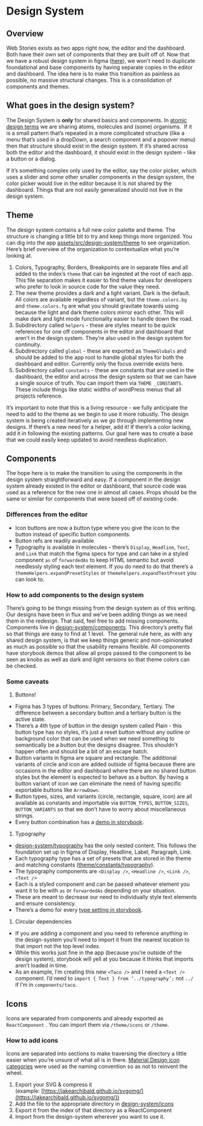 # Design System

## Overview

Web Stories exists as two apps right now, the editor and the dashboard. Both have their own set of components that they are built off of. Now that we have a robust design system in figma ([here](https://www.figma.com/file/bMhG3KyrJF8vIAODgmbeqT/Design-System?node-id=1906%3A0)), we won't need to duplicate foundational and base components by having separate copies in the editor and dashboard. The idea here is to make this transition as painless as possible, no massive structural changes. This is a consolidation of components and themes.

## What goes in the design system?

The Design System is **only** for shared basics and components. In [atomic design terms](https://bradfrost.com/blog/post/atomic-web-design) we are sharing atoms, molecules and (some) organisms.  If it is a small pattern that’s repeated in a more complicated structure (like a menu that’s used in a dropDown, a search component and a popover menu) then that structure should exist in the design system. If it’s shared across both the editor and the dashboard, it should exist in the design system - like a button or a dialog. 

If it’s something complex only used by the editor, say the color picker, which uses a slider and some other smaller components in the design system, the color picker would live in the editor because it is not shared by the dashboard. Things that are not easily generalized should not live in the design system.

## Theme

The design system contains a full new color palette and theme. The structure is changing a little bit to try and keep things more organized. You can dig into the app [assets/src/design-system/theme](https://github.com/google/web-stories-wp/tree/main/assets/src/design-system) to see organization. Here’s brief overview of the organization to contextualize what you’re looking at.

1. Colors, Typography, Borders, Breakpoints are in separate files and all added to the index’s `theme` that can be ingested at the root of each app. This file separation makes it easier to find theme values for developers who prefer to look in source code for the value they need.
2. The new theme provides a dark and a light variant. Dark is the default. All colors are available regardless of variant, but the `theme.colors.bg` and `theme.colors.fg` are what you should gravitate towards using because the light and dark theme colors mirror each other. This will make dark and light mode functionality easier to handle down the road.
3. Subdirectory called `helpers` - these are styles meant to be quick references for one off components in the editor and dashboard that aren’t in the design system. They’re also used in the design system for continuity.
4. Subdirectory called `global` - these are exported as `ThemeGlobals` and should be added to the app root to handle global styles for both the dashboard and editor. Currently only the focus override exists here.
5. Subdirectory called `constants` - these are constants that are used in the dashboard, the editor and across the  design system so that we can have a single source of truth. You can import them via `THEME _CONSTANTS`. These include things like static widths of wordPress menus that all projects reference.

It’s important to note that this is a living resource - we fully anticipate the need to add to the theme as we begin to use it more robustly. The design system is being created iteratively as we go through implementing new designs. If there’s a new need for a helper, add it! If there’s a color lacking, add it in following the existing patterns. Our goal here was to create a base that we could easily keep updated to avoid needless duplication.

## Components

The hope here is to make the transition to using the components in the design system straightforward and easy. If a component in the design system already existed in the editor or dashboard, that source code was used as a reference for the new one in almost all cases. Props should be the same or similar for components that were based off of existing code.

### Differences from the editor

- Icon buttons are now a button type where you give the icon to the button instead of specific button components.
- Button refs are readily available
- Typography is available in molecules - there’s `Display`, `Headline`, `Text`, and `Link` that match the figma specs for type and can take in a styled component `as` of `forwardedAs` to keep HTML semantic but avoid needlessly styling each text element. If you do need to do that there’s a `themeHelpers.expandPresetStyles` or `themehelpers.expandTextPreset` you can look to.

### How to add components to the design system

There’s going to be things missing from the design system as of this writing. Our designs have been in flux and we’ve been adding things as we need them in the redesign. That said, feel free to add missing components. Components live in [design-system/components](https://github.com/google/web-stories-wp/tree/main/assets/src/design-system/components). This directory’s pretty flat so that things are easy to find at 1 level.  The general rule here, as with any shared design system, is that we keep things generic and non-opinionated as much as possible so that the usability remains flexible. All components have storybook demos that allow all props passed to the component to be seen as knobs as well as dark and light versions so that theme colors can be checked.

### Some caveats

1. Buttons!

- Figma has 3 types of buttons: Primary, Secondary, Tertiary. The difference between a secondary button and a tertiary button is the active state.
- There’s a 4th type of button in the design system called Plain - this button type has no styles, it’s just a reset button without any outline or background color that can be used when we need something to semantically be a button but the designs disagree. This shouldn’t happen often and should be a bit of an escape hatch.
- Button variants in figma are square and rectangle. The additional variants of circle and icon are added outside of figma because there are occasions in the editor and dashboard where there are no shared button styles but the element is expected to behave as a button. By having a button variant of icon we can eliminate the need of having specific exportable buttons like `ArrowDown`.
- Button types, sizes, and variants (circle, rectangle, square, icon) are all available as constants and importable via `BUTTON_TYPES`, `BUTTON_SIZES`, `BUTTON_VARIANTS` so that we don’t have to worry about miscellaneous strings.
- Every button combination has a [demo in storybook](https://google.github.io/web-stories-wp/storybook/?path=/story/designsystem-components-button--default).

1. Typography

- [design-system/typography](https://github.com/google/web-stories-wp/tree/main/assets/src/design-system/components/typography) has the only nested content. This follows the foundation set up in figma of Display, Headline, Label, Paragraph, Link.
- Each typography type has a set of presets that are stored in the theme and matching constants ([theme/constants/typography](https://github.com/google/web-stories-wp/blob/main/assets/src/design-system/theme/constants/typography.js)).
- The typography components are `<Display />`, `<Headline />`, `<Link />`, `<Text />`
- Each is a styled component and can be passed whatever element you want it to be with `as` or `forwardedAs` depending on your situation.
- These are meant to decrease our need to individually style text elements and ensure consistency.
- There’s a demo for every [type setting in storybook](https://google.github.io/web-stories-wp/storybook/?path=/story/designsystem-components-typography-display--default).

1. Circular dependencies

- If you are adding a component and you need to reference anything in the design-system you’ll need to import it from the nearest location to that import not the top level index.
- While this works just fine in the app (because you’re outside of the design system), storybook will yell at you because it thinks that imports aren’t loaded in time.
- As an example, I’m creating this new `<Taco />` and I need a `<Text />` component. I’d need to `import { Text } from ‘../typography’;` not `../` if I’m in `components/taco`.

## Icons

Icons are separated from components and already exported as `ReactComponent` . You can import them via `/theme/icons` or `/theme`.

### How to add icons

Icons are separated into sections to make traversing the directory a little easier when you’re unsure of what all is in there. [Material Design icon categories](https://material.io/resources/icons/?style=baseline) were used as the naming convention so as not to reinvent the wheel.

1. Export your SVG & compress it (example: [https://jakearchibald.github.io/svgomg/](https://jakearchibald.github.io/svgomg/))
2. Add the file to the appropriate directory in [design-system/icons](https://github.com/google/web-stories-wp/tree/main/assets/src/design-system/icons)
3. Export it from the index of that directory as a ReactComponent
4. Import from the design-system wherever you want to use it.
